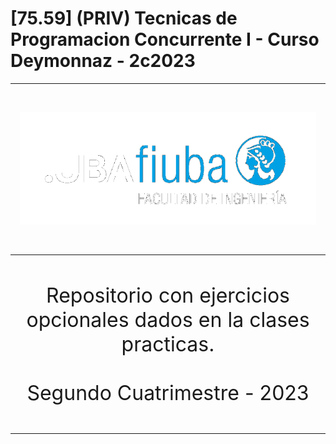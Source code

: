 # [75.59] (PRIV) Tecnicas de Programacion Concurrente I - Curso Deymonnaz - 2c2023

---

<br>
<p align="center">
  <!---<img src="https://www.estudiaradistancia.com.ar/logos/original/logo-universidad-de-buenos-aires.webp" height=80 />--->
  <img src="https://raw.githubusercontent.com/MiguelV5/MiguelV5/main/misc/logofiubatransparent_partialwhite.png" height="180"/>
</p>
<br>

---

<br>
<p align="center">
<font size="+3">
Repositorio con ejercicios opcionales dados en la clases practicas.

<br>
<br>
Segundo Cuatrimestre - 2023
</font>
</p>
<br>

---

